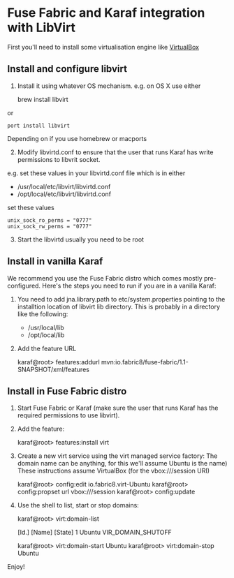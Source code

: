 Fuse Fabric and Karaf integration with LibVirt
==============================================

First you'll need to install some virtualisation engine like [VirtualBox](https://www.virtualbox.org/)

Install and configure libvirt
------------------------------

1) Install it using whatever OS mechanism. e.g. on OS X use either

    brew install libvirt

  or

    port install libvirt

  Depending on if you use homebrew or macports

2) Modify libvirtd.conf to ensure that the user that runs Karaf has write permissions to libvrit socket.

e.g. set these values in your libvirtd.conf file which is in either

  * /usr/local/etc/libvirt/libvirtd.conf
  * /opt/local/etc/libvirt/libvirtd.conf

  set these values

    unix_sock_ro_perms = "0777"
    unix_sock_rw_perms = "0777"

3) Start the libvirtd usually you need to be root


Install in vanilla Karaf
------------------------

We recommend you use the Fuse Fabric distro which comes mostly pre-configured. Here's the steps you need to run if you are in a vanilla Karaf:

1) You need to add jna.library.path to etc/system.properties pointing to the installtion location of libvirt lib directory.
  This is probably in a directory like the following:

   * /usr/local/lib
   * /opt/local/lib

2) Add the feature URL

    karaf@root> features:addurl mvn:io.fabric8/fuse-fabric/1.1-SNAPSHOT/xml/features


Install in Fuse Fabric distro
----------------------------

1) Start Fuse Fabric or Karaf (make sure the user that runs Karaf has the required permissions to use libvirt).

2) Add the feature:

    karaf@root> features:install virt

3) Create a new virt service using the virt managed service factory:
  The domain name can be anything, for this we'll assume Ubuntu is the name)
  These instructions assume VirtualBox (for the vbox:///session URI)

    karaf@root> config:edit io.fabric8.virt-Ubuntu
    karaf@root> config:propset url vbox:///session
    karaf@root> config:update

4) Use the shell to list, start or stop domains:

     karaf@root> virt:domain-list

    [Id.] [Name]               [State]
       1 Ubuntu               VIR_DOMAIN_SHUTOFF

    karaf@root> virt:domain-start Ubuntu
    karaf@root> virt:domain-stop Ubuntu

Enjoy!
